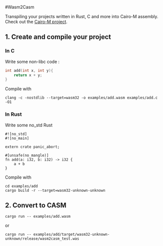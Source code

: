 #Wasm2Casm

Transpiling your projects written in Rust, C and more into Cairo-M assembly.
Check out the [Cairo-M project](https://github.com/kkrt-labs/cairo-m).

##  1. Create and compile your project

### In C

Write some non-libc code :

```C
int add(int x, int y){
    return x + y;
}
```

Compile with
```
clang -c -nostdlib --target=wasm32 -o examples/add.wasm examples/add.c -O1
```

### In Rust

Write some no_std Rust

```
#![no_std]
#![no_main]

extern crate panic_abort;

#[unsafe(no_mangle)]
fn add(a: i32, b: i32) -> i32 {
    a + b
}
```

Compile with
```
cd examples/add
cargo build -r --target=wasm32-unknown-unknown
```

## 2. Convert to CASM

```
cargo run -- examples/add.wasm
```
or
```
cargo run -- examples/add/target/wasm32-unknown-unknown/release/wasm2casm_test.was
```
